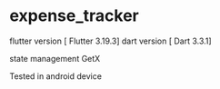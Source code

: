# expense_tracker

flutter version [ Flutter 3.19.3]
dart version [  Dart 3.3.1]

state management GetX

Tested in android device


